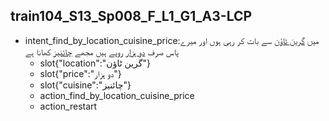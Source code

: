 ## train104_S13_Sp008_F_L1_G1_A3-LCP
* intent_find_by_location_cuisine_price:میں [گرین ٹاؤن](location) سے بات کر رہی ہوں اور میرے پاس صرف [دو ہزار](price) روپے ہیں مجھے [چائنیز](cuisine) کھانا ہے
	- slot{"location":"گرین ٹاؤن"}
	- slot{"price":"دو ہزار"}
	- slot{"cuisine":"چائنیز"}
	- action_find_by_location_cuisine_price
	- action_restart